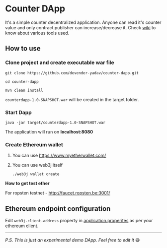 # Counter DApp

It's a simple counter decentralized application. Anyone can read it's counter value and only contract publisher can increase/decrease it. Check [wiki](https://github.com/devender-yadav/counter-dapp/wiki) to know about various tools used. 

## How to use

### Clone project and create executable war file

    git clone https://github.com/devender-yadav/counter-dapp.git
    
    cd counter-dapp
    
    mvn clean install
    
`counterdapp-1.0-SNAPSHOT.war` will be created in the target folder.

### Start Dapp
    
    java -jar target/counterdapp-1.0-SNAPSHOT.war
    
  
 The application will run on **localhost:8080**
 

### Create Ethereum wallet

1. You can use https://www.myetherwallet.com/
2. You can use web3j itself

       ./web3j wallet create
       
**How to get test ether**

For ropsten testnet - http://faucet.ropsten.be:3001/
 
 
## Ethereum endpoint configuration

Edit `web3j.client-address` property in [application.properites](https://github.com/devender-yadav/counter-dapp/blob/master/src/main/resources/application.properties) as per your ethereum client.


-----------


_P.S. This is just an experimental demo DApp. Feel free to edit it_ :smile:
